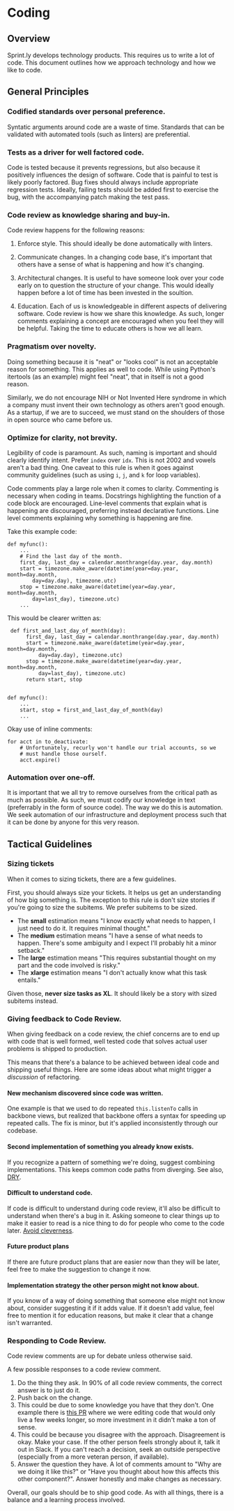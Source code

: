 # Coding

## Overview

Sprint.ly develops technology products. This requires us to write a lot of code. This document outlines how we approach technology and how we like to code.

## General Principles

### Codified standards over personal preference.

Syntatic arguments around code are a waste of time. Standards that can be validated with automated tools (such as linters) are preferential.

### Tests as a driver for well factored code.

Code is tested because it prevents regressions, but also because it positively influences the design of software. Code that is painful to test is likely poorly factored. Bug fixes should always include appropriate regression tests. Ideally, failing tests should be added first to exercise the bug, with the accompanying patch making the test pass.

### Code review as knowledge sharing and buy-in.

Code review happens for the following reasons:

1. Enforce style. This should ideally be done automatically with linters.

2. Communicate changes. In a changing code base, it's important that others have a sense of what is happening and how it's changing.

3. Architectural changes. It is useful to have someone look over your code early on to question the structure of your change. This would ideally happen before a lot of time has been invested in the soultion.

4. Education. Each of us is knowledgeable in different aspects of delivering software. Code review is how we share this knowledge. As such, longer comments explaining a concept are encouraged when you feel they will be helpful. Taking the time to educate others is how we all learn.

### Pragmatism over novelty.

Doing something because it is "neat" or "looks cool" is not an acceptable reason for something. This applies as well to code. While using Python's itertools (as an example) might feel "neat", that in itself is not a good reason.

Similarly, we do not encourage NIH or Not Invented Here syndrome in which a company must invent their own technology as others aren't good enough. As a startup, if we are to succeed, we must stand on the shoulders of those in open source who came before us.

### Optimize for clarity, not brevity.

Legibility of code is paramount. As such, naming is important and should clearly identify intent. Prefer `index` over `idx`. This is not 2002 and vowels aren't a bad thing. One caveat to this rule is when it goes against community guidelines (such as using `i`, `j`, and `k` for loop variables).

Code comments play a large role when it comes to clarity. Commenting is necessary when coding in teams. Docstrings highlighting the function of a code block are encouraged. Line-level comments that explain what is happening are discouraged, preferring instead declarative functions. Line level comments explaining why something is happening are fine. 

Take this example code:


    def myfunc():
        ...
        # Find the last day of the month.
        first_day, last_day = calendar.monthrange(day.year, day.month)
        start = timezone.make_aware(datetime(year=day.year, month=day.month,
            day=day.day), timezone.utc)
        stop = timezone.make_aware(datetime(year=day.year, month=day.month,
            day=last_day), timezone.utc)
        ...


This would be clearer written as:

     def first_and_last_day_of_month(day):
          first_day, last_day = calendar.monthrange(day.year, day.month)
          start = timezone.make_aware(datetime(year=day.year, month=day.month,
              day=day.day), timezone.utc)
          stop = timezone.make_aware(datetime(year=day.year, month=day.month,
              day=last_day), timezone.utc)
          return start, stop


    def myfunc():
        ...
        start, stop = first_and_last_day_of_month(day)
        ...


Okay use of inline comments:

    for acct in to_deactivate:
        # Unfortunately, recurly won't handle our trial accounts, so we
        # must handle those ourself.
        acct.expire()

### Automation over one-off.

It is important that we all try to remove ourselves from the critical path as much as possible. As such, we must codify our knowledge in text (preferrably in the form of source code). The way we do this is automation. We seek automation of our infrastructure and deployment process such that it can be done by anyone for this very reason.

## Tactical Guidelines

### Sizing tickets

When it comes to sizing tickets, there are a few guidelines.

First, you should always size your tickets. It helps us get an understanding of how big something is. The exception to this rule is don't size stories if you're going to size the subitems. We prefer subitems to be sized.

- The **small** estimation means "I know exactly what needs to happen, I just need to do it. It requires minimal thought."
- The **medium** estimation means "I have a sense of what needs to happen. There's some ambiguity and I expect I'll probably hit a minor setback."
- The **large** estimation means "This requires substantial thought on my part and the code involved is risky."
- The **xlarge** estimation means "I don't actually know what this task entails."

Given those, **never size tasks as XL**. It should likely be a story with sized subitems instead.

### Giving feedback to Code Review.

When giving feedback on a code review, the chief concerns are to end up with
code that is well formed, well tested code that solves actual user problems is
shipped to production.

This means that there's a balance to be achieved between ideal code and
shipping useful things. Here are some ideas about what might trigger a
*discussion* of refactoring.

#### New mechanism discovered since code was written.

One example is that we used to do repeated `this.listenTo` calls in backbone
views, but realized that backbone offers a syntax for speeding up repeated
calls. The fix is minor, but it's applied inconsistently through our codebase.

#### Second implementation of something you already know exists.

If you recognize a pattern of something we're doing, suggest combining
implementations. This keeps common code paths from diverging. See also, [DRY](http://en.wikipedia.org/wiki/Don%27t_repeat_yourself).

#### Difficult to understand code.

If code is difficult to understand during code review, it'll also be difficult
to understand when there's a bug in it. Asking someone to clear things up to
make it easier to read is a nice thing to do for people who come to the code
later. [Avoid cleverness](https://github.com/sprintly/sprint.ly-culture/blob/master/Coding.mkd#pragmatism-over-novelty).

#### Future product plans

If there are future product plans that are easier now than they will be later,
feel free to make the suggestion to change it now.

#### Implementation strategy the other person might not know about.

If you know of a way of doing something that someone else might not know about,
consider suggesting it if it adds value. If it doesn't add value, feel free to
mention it for education reasons, but make it clear that a change isn't warranted.

### Responding to Code Review.

Code review comments are up for debate unless otherwise said.

A few possible responses to a code review comment.

1. Do the thing they ask. In 90% of all code review comments, the correct answer is to just do it.
2. Push back on the change.
  1. This could be due to some knowledge you have that they don't. One example there is [this PR](https://github.com/sprintly/sprint.ly/pull/1307#discussion_r13989066) where we were editing code that would only live a few weeks longer, so more investment in it didn't make a ton of sense.
  2. This could be because you disagree with the approach. Disagreement is okay. Make your case. If the other person feels strongly about it, talk it out in Slack. If you can't reach a decision, seek an outside perspective (especially from a more veteran person, if available). 
3. Answer the question they have. A lot of comments amount to "Why are we doing it like this?" or "Have you thought about how this affects this other component?". Answer honestly and make changes as necessary.

Overall, our goals should be to ship good code. As with all things, there is a
balance and a learning process involved.
